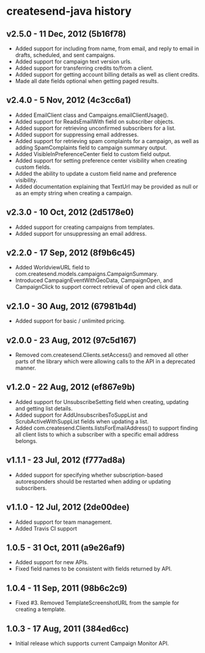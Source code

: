 # createsend-java history

## v2.5.0 - 11 Dec, 2012  (5b16f78)

* Added support for including from name, from email, and reply to email in
drafts, scheduled, and sent campaigns.
* Added support for campaign text version urls.
* Added support for transferring credits to/from a client.
* Added support for getting account billing details as well as client credits.
* Made all date fields optional when getting paged results.

## v2.4.0 - 5 Nov, 2012   (4c3cc6a1)

* Added EmailClient class and Campaigns.emailClientUsage().
* Added support for ReadsEmailWith field on subscriber objects.
* Added support for retrieving unconfirmed subscribers for a list.
* Added support for suppressing email addresses.
* Added support for retrieving spam complaints for a campaign, as well as adding SpamComplaints field to campaign summary output.
* Added VisibleInPreferenceCenter field to custom field output.
* Added support for setting preference center visibility when creating custom
fields.
* Added the ability to update a custom field name and preference visibility.
* Added documentation explaining that TextUrl may be provided as null or as an
empty string when creating a campaign.

## v2.3.0 - 10 Oct, 2012   (2d5178e0)

* Added support for creating campaigns from templates.
* Added support for unsuppressing an email address.

## v2.2.0 - 17 Sep, 2012   (8f9b6c45)

* Added WorldviewURL field to com.createsend.models.campaigns.CampaignSummary.
* Introduced CampaignEventWithGeoData, CampaignOpen, and CampaignClick to
support correct retrieval of open and click data.

## v2.1.0 - 30 Aug, 2012   (67981b4d)

* Added support for basic / unlimited pricing.

## v2.0.0 - 23 Aug, 2012   (97c5d167)

* Removed com.createsend.Clients.setAccess() and removed all other parts of the
library which were allowing calls to the API in a deprecated manner.

## v1.2.0 - 22 Aug, 2012   (ef867e9b)

* Added support for UnsubscribeSetting field when creating, updating and
getting list details.
* Added support for AddUnsubscribesToSuppList and ScrubActiveWithSuppList
fields when updating a list.
* Added com.createsend.Clients.listsForEmailAddress() to support finding all
client lists to which a subscriber with a specific email address belongs.

## v1.1.1 - 23 Jul, 2012   (f777ad8a)

* Added support for specifying whether subscription-based autoresponders should
be restarted when adding or updating subscribers.

## v1.1.0 - 12 Jul, 2012   (2de00dee)

* Added support for team management.
* Added Travis CI support

## 1.0.5 - 31 Oct, 2011   (a9e26af9)

* Added support for new APIs.
* Fixed field names to be consistent with fields returned by API.

## 1.0.4 - 11 Sep, 2011   (98b6c2c9)

* Fixed #3. Removed TemplateScreenshotURL from the sample for creating
a template.

## 1.0.3 - 17 Aug, 2011   (384ed6cc)

* Initial release which supports current Campaign Monitor API.